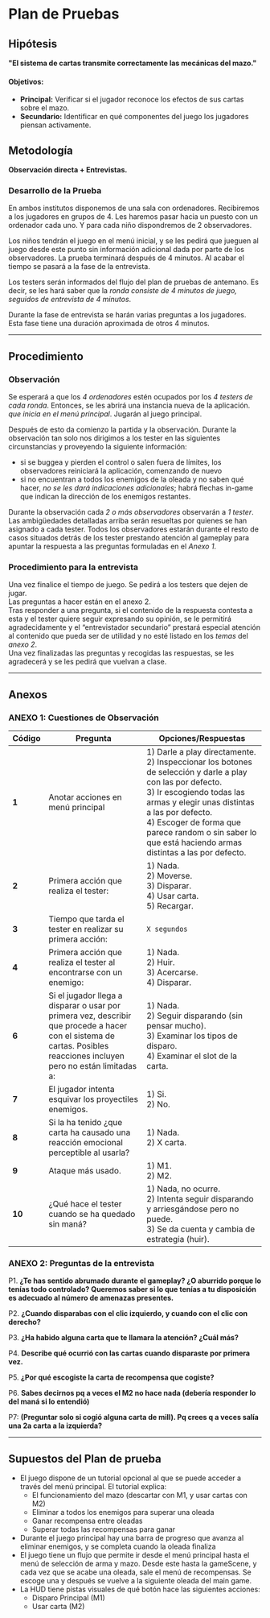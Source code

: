 # Plan de Pruebas

## Hipótesis
**"El sistema de cartas transmite correctamente las mecánicas del mazo."**

#### Objetivos: 
- **Principal:** Verificar si el jugador reconoce los efectos de sus cartas sobre el mazo.  
- **Secundario:** Identificar en qué componentes del juego los jugadores piensan activamente.  

## Metodología
**Observación directa + Entrevistas.**  

### Desarrollo de la Prueba
En ambos institutos disponemos de una sala con ordenadores. Recibiremos a los jugadores en grupos de 4\. Les haremos pasar hacia un puesto con un ordenador cada uno. Y para cada niño dispondremos de 2 observadores.  

Los niños tendrán el juego en el menú inicial, y se les pedirá que jueguen al juego desde este punto sin información adicional dada por parte de los observadores. La prueba terminará después de 4 minutos. Al acabar el tiempo se pasará a la fase de la entrevista.

Los testers serán informados del flujo del plan de pruebas de antemano. Es decir, se les hará saber que la *ronda consiste de 4 minutos de juego, seguidos de entrevista de 4 minutos*.  

Durante la fase de entrevista se harán varias preguntas a los jugadores. Esta fase tiene una duración aproximada de otros 4 minutos.

---
## Procedimiento
### Observación
Se esperará a que los *4 ordenadores* estén ocupados por los *4 testers de cada ronda*. Entonces, se les abrirá una instancia nueva de la aplicación. *que inicia* *en el menú principal*. Jugarán al juego principal.

Después de esto da comienzo la partida y la observación. Durante la observación tan solo nos dirigimos a los tester en las siguientes circunstancias y proveyendo la siguiente información:

- si se buggea y pierden el control o salen fuera de límites, los observadores  reiniciará la aplicación, comenzando de nuevo  
- si no encuentran a todos los enemigos de la oleada y no saben qué hacer, *no se les dará indicaciones adicionales*; habrá flechas in-game que indican la dirección de los enemigos restantes.

Durante la observación cada *2 o más observadores* observarán a *1 tester*. Las ambigüedades detalladas arriba serán resueltas por quienes se han asignado a cada tester. Todos los observadores estarán durante el resto de casos situados detrás de los tester prestando atención al gameplay para apuntar la respuesta a las preguntas formuladas en el *Anexo 1*.


### Procedimiento para la entrevista 
Una vez finalice el tiempo de juego. Se pedirá a los testers que dejen de jugar.  
Las preguntas a hacer están en el anexo 2\.  
Tras responder a una pregunta, si el contenido de la respuesta contesta a esta y el tester quiere seguir expresando su opinión, se le permitirá agradecidamente y el “entrevistador secundario” prestará especial atención al contenido que pueda ser de utilidad y no esté listado en los *temas* del *anexo 2*.  
Una vez finalizadas las preguntas y recogidas las respuestas, se les agradecerá y se les pedirá que vuelvan a clase.  

---

## Anexos  
### ANEXO 1: Cuestiones de Observación

| Código | Pregunta | Opciones/Respuestas |
|--------|----------|---------------------|
| **1**  | Anotar acciones en menú principal | 1) Darle a play directamente.<br> 2) Inspeccionar los botones de selección y darle a play con las por defecto.<br> 3) Ir escogiendo todas las armas y elegir unas distintas a las por defecto.<br> 4) Escoger de forma que parece random o sin saber lo que está haciendo armas distintas a las por defecto. |
| **2**  | Primera acción que realiza el tester: | 1) Nada.<br> 2) Moverse.<br> 3) Disparar.<br> 4) Usar carta.<br> 5) Recargar.|
| **3**  | Tiempo que tarda el tester en realizar su primera acción: | `X segundos` |
| **4**  | Primera acción que realiza el tester al encontrarse con un enemigo: | 1) Nada.<br> 2) Huir.<br> 3) Acercarse.<br> 4) Disparar. |
| **6**  |  Si el jugador llega a disparar o usar por primera vez, describir que procede a hacer con el sistema de cartas. Posibles reacciones incluyen pero no están limitadas a: | 1) Nada.<br> 2) Seguir disparando (sin pensar mucho).<br> 3) Examinar los tipos de disparo.<br> 4) Examinar el slot de la carta. |
| **7**  | El jugador intenta esquivar los proyectiles enemigos. | 1) Si.<br> 2) No.<br>|
| **8**  | Si la ha tenido ¿que carta ha causado una reacción emocional perceptible al usarla? | 1) Nada.<br> 2) X carta.<br>|
| **9**  | Ataque más usado. | 1) M1.<br> 2) M2.<br>|
| **10** | ¿Qué hace el tester cuando se ha quedado sin maná?| 1) Nada, no ocurre.<br>2) Intenta seguir disparando y arriesgándose pero no puede.<br> 3) Se da cuenta y cambia de estrategia (huir). |


### ANEXO 2: Preguntas de la entrevista
P1. **¿Te has sentido abrumado durante el gameplay? ¿O aburrido porque lo tenías todo controlado? Queremos saber si lo que tenías a tu disposición es adecuado al número de amenazas presentes.**  

P2. **¿Cuando disparabas con el clic izquierdo, y cuando con el clic con derecho?**

P3. **¿Ha habido alguna carta que te llamara la atención? ¿Cuál más?**

P4. **Describe qué ocurrió con las cartas cuando disparaste por primera vez.**

P5. **¿Por qué escogiste la carta de recompensa que cogiste?**

P6. **Sabes decirnos pq a veces el M2 no hace nada (debería responder lo del maná si lo entendió)** 

P7: **(Preguntar solo si cogió alguna carta de mill). Pq crees q a veces salía una 2a carta a la izquierda?**

---

## Supuestos del Plan de prueba

* El juego dispone de un tutorial opcional al que se puede acceder a través del menú principal. El tutorial explica:  
  * El funcionamiento del mazo (descartar con M1, y usar cartas con M2)  
  * Eliminar a todos los enemigos para superar una oleada  
  * Ganar recompensa entre oleadas  
  * Superar todas las recompensas para ganar  
* Durante el juego principal hay una barra de progreso que avanza al eliminar enemigos, y se completa cuando la oleada finaliza  
* El juego tiene un flujo que permite ir desde el menú principal hasta el menú de selección de arma y mazo. Desde este hasta la gameScene, y cada vez que se acabe una oleada, sale el menú de recompensas. Se escoge una y después se vuelve a la siguiente oleada del main game.  
* La HUD tiene pistas visuales de qué botón hace las siguientes acciones:  
  * Disparo Principal (M1)  
  * Usar carta (M2)
